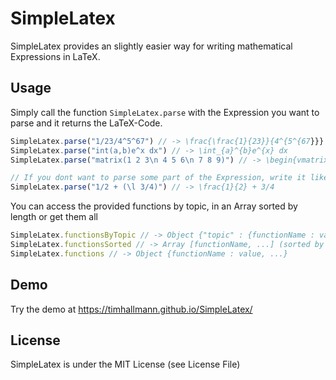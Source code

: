 # SimpleLatex

SimpleLatex provides an slightly easier way for writing mathematical Expressions
in LaTeX.

## Usage

Simply call the function `SimpleLatex.parse` with the Expression you want to parse and
it returns the LaTeX-Code.

```js
SimpleLatex.parse("1/23/4^5^67") // -> \frac{\frac{1}{23}}{4^{5^{67}}}
SimpleLatex.parse("int(a,b)e^x dx") // -> \int_{a}^{b}e^{x} dx
SimpleLatex.parse("matrix(1 2 3\n 4 5 6\n 7 8 9)") // -> \begin{vmatrix}1&2&3\\4&5&6\\7&8&9\end{vmatrix}

// If you dont want to parse some part of the Expression, write it like this (\l exp)
SimpleLatex.parse("1/2 + (\l 3/4)") // -> \frac{1}{2} + 3/4
```

You can access the provided functions by topic, in an Array sorted by length or get them all

```js
SimpleLatex.functionsByTopic // -> Object {"topic" : {functionName : value, ...}, ...}
SimpleLatex.functionsSorted // -> Array [functionName, ...] (sorted by length of functionName, long to short)
SimpleLatex.functions // -> Object {functionName : value, ...}
```

## Demo

Try the demo at https://timhallmann.github.io/SimpleLatex/

## License

SimpleLatex is under the MIT License (see License File)